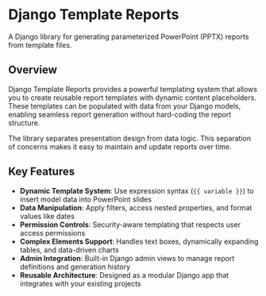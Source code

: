 # Django Template Reports

A Django library for generating parameterized PowerPoint (PPTX) reports from template files.

## Overview

Django Template Reports provides a powerful templating system that allows you to create reusable report templates with dynamic content placeholders. These templates can be populated with data from your Django models, enabling seamless report generation without hard-coding the report structure.

The library separates presentation design from data logic. This separation of concerns makes it easy to maintain and update reports over time.

## Key Features

- **Dynamic Template System**: Use expression syntax (`{{ variable }}`) to insert model data into PowerPoint slides
- **Data Manipulation**: Apply filters, access nested properties, and format values like dates
- **Permission Controls**: Security-aware templating that respects user access permissions
- **Complex Elements Support**: Handles text boxes, dynamically expanding tables, and data-driven charts
- **Admin Integration**: Built-in Django admin views to manage report definitions and generation history
- **Reusable Architecture**: Designed as a modular Django app that integrates with your existing projects
